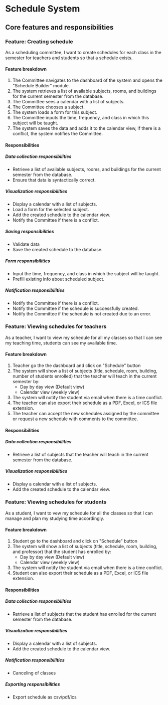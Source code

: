 # Schedule System

## Core features and responsibilities

### Feature: Creating schedule

As a scheduling committee, I want to create schedules for each class in the semester for teachers and students so that a schedule exists.

#### Feature breakdown
1. The Committee navigates to the dashboard of the system and opens the "Schedule Builder" module.
2. The system retrieves a list of available subjects, rooms, and buildings for the current semester from the database.
3. The Committee sees a calendar with a list of subjects.
4. The Committee chooses a subject.
5. The system loads a form for this subject.
6. The Committee inputs the time, frequency, and class in which this subject will be taught.
7. The system saves the data and adds it to the calendar view, if there is a conflict, the system notifies the Committee.

#### Responsibilities

##### Data collection responsibilities
* Retrieve a list of available subjects, rooms, and buildings for the current semester from the database.
* Ensure that data is syntactically correct.

##### Visualization responsibilities
* Display a calendar with a list of subjects.
* Load a form for the selected subject.
* Add the created schedule to the calendar view.
* Notify the Committee if there is a conflict.

##### Saving responsibilities
* Validate data
* Save the created schedule to the database.

##### Form responsibilities
* Input the time, frequency, and class in which the subject will be taught.
* Prefill existing info about scheduled subject.

##### Notification responsibilities
* Notify the Committee if there is a conflict.
* Notify the Committee if the schedule is successfully created.
* Notify the Committee if the schedule is not created due to an error.


### Feature: Viewing schedules for teachers

As a teacher, I want to view my schedule for all my classes so that I can see my teaching time, students can see my available time.

#### Feature breakdown
1. Teacher go the the dashboard and click on "Schedule" button
2. The system will show a list of subjects (title, schedule, room, building, number of students enrolled) that the teacher will teach in the current semester by:
    - Day by day view (Default view)
    - Calendar view (weekly view)
3. The system will notify the student via email when there is a time conflict. 
4. The teacher can also export their schedule as a PDF, Excel, or ICS file extension. 
5. The teacher can accept the new schedules assigned by the committee or request a new schedule with comments to the committee. 

#### Responsibilities

##### Data collection responsibilities
* Retrieve a list of subjects that the teacher will teach in the current semester from the database.

##### Visualization responsibilities
* Display a calendar with a list of subjects.
* Add the created schedule to the calendar view.

### Feature: Viewing schedules for students

As a student, I want to vew my schedule for all the classes so that I can manage and plan my studying time accordingly.

#### Feature breakdown
1. Student go to the dashboard and click on "Schedule" button 
2. The system will show a list of subjects (title, schedule, room, building, and professor) that the student has enrolled by:
    - Day by day view (Default view)
    - Calendar view (weekly view)
3. The system will notify the student via email when there is a time conflict. 
4. Student can also export their schedule as a PDF, Excel, or ICS file extension. 
#### Responsibilities

##### Data collection responsibilities
* Retrieve a list of subjects that the student has enrolled for the current semester from the database.
  
##### Visualization responsibilities
* Display a calendar with a list of subjects.
* Add the created schedule to the calendar view.

##### Notification responsibilities
* Canceling of classes

##### Exporting responsibilities
* Export schedule as csv/pdf/ics

